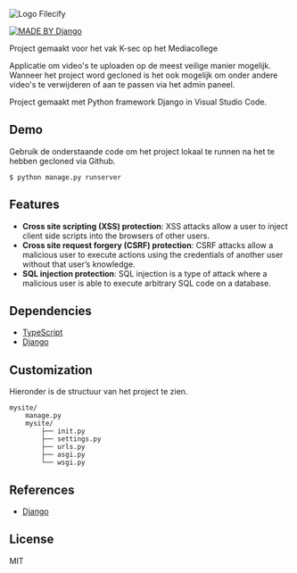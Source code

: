 ![Logo Filecify](https://i.imgur.com/AXLg8Sr.png)

[![MADE BY Django](https://img.shields.io/badge/MADE%20WITH%20Django-000000.svg?style=flat&logo=Next.js&labelColor=000)](https://www.djangoproject.com/)

Project gemaakt voor het vak K-sec op het Mediacollege

Applicatie om video's te uploaden op de meest veilige manier mogelijk. Wanneer het project word gecloned is het ook mogelijk
om onder andere video's te verwijderen of aan te passen via het admin paneel.

Project gemaakt met Python framework Django in Visual Studio Code.

## Demo

Gebruik de onderstaande code om het project lokaal te runnen na het te hebben gecloned via Github.

```
$ python manage.py runserver
```

## Features

- **Cross site scripting (XSS) protection**: XSS attacks allow a user to inject client side scripts into the browsers of other users.
- **Cross site request forgery (CSRF) protection**: CSRF attacks allow a malicious user to execute actions using the credentials of another user without that user’s knowledge.
- **SQL injection protection**: SQL injection is a type of attack where a malicious user is able to execute arbitrary SQL code on a database.

## Dependencies

- [TypeScript](https://www.typescriptlang.org/)
- [Django](https://docs.djangoproject.com/en/3.1/intro/tutorial01/)

## Customization

Hieronder is de structuur van het project te zien. 

```
mysite/
    manage.py
    mysite/
        ├── init.py
        ├── settings.py
        ├── urls.py
        ├── asgi.py
        └── wsgi.py
```

## References

- [Django](https://docs.djangoproject.com/en/3.1/intro/tutorial01/)

## License

MIT
